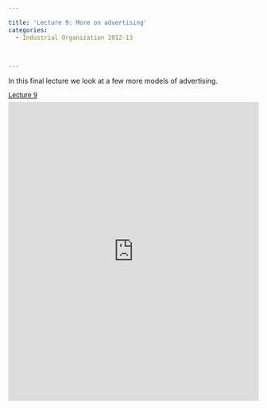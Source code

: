 ```yaml
---

title: 'Lecture 9: More on advertising'
categories:
  - Industrial Organization 2012-13



---
```

In this final lecture we look at a few more models of advertising.  <a title="View Lecture 9 on Scribd" href="http://www.scribd.com/doc/115895760/Lecture-9" style="margin: 12px auto 6px auto; font-family: Helvetica,Arial,Sans-serif; font-style: normal; font-variant: normal; font-weight: normal; font-size: 14px; line-height: normal; font-size-adjust: none; font-stretch: normal; -x-system-font: none; display: block; text-decoration: underline;">Lecture 9</a><iframe src="http://www.scribd.com/embeds/115895760/content?start_page=1&view_mode=scroll&access_key=key-1wkygh7bw4zhesbg3ufk" data-auto-height="false" data-aspect-ratio="1.33333333333333" scrolling="no" width="100%" height="600" frameborder="0"></iframe>